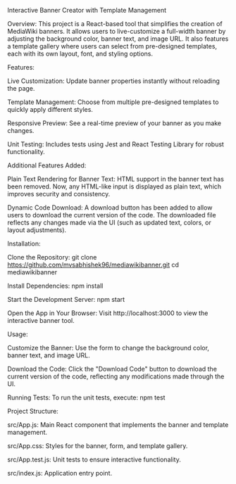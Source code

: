 Interactive Banner Creator with Template Management

Overview: This project is a React-based tool that simplifies the creation of MediaWiki banners. It allows users to live-customize a full-width banner by adjusting the background color, banner text, and image URL. It also features a template gallery where users can select from pre-designed templates, each with its own layout, font, and styling options.

Features:

Live Customization: Update banner properties instantly without reloading the page.

Template Management: Choose from multiple pre-designed templates to quickly apply different styles.

Responsive Preview: See a real-time preview of your banner as you make changes.

Unit Testing: Includes tests using Jest and React Testing Library for robust functionality.

Additional Features Added:

Plain Text Rendering for Banner Text: HTML support in the banner text has been removed. Now, any HTML-like input is displayed as plain text, which improves security and consistency.

Dynamic Code Download: A download button has been added to allow users to download the current version of the code. The downloaded file reflects any changes made via the UI (such as updated text, colors, or layout adjustments).

Installation:

Clone the Repository: git clone https://github.com/mvsabhishek96/mediawikibanner.git cd mediawikibanner

Install Dependencies: npm install

Start the Development Server: npm start

Open the App in Your Browser: Visit http://localhost:3000 to view the interactive banner tool.

Usage:

Customize the Banner: Use the form to change the background color, banner text, and image URL.

Download the Code: Click the "Download Code" button to download the current version of the code, reflecting any modifications made through the UI.

Running Tests: To run the unit tests, execute: npm test

Project Structure:

src/App.js: Main React component that implements the banner and template management.

src/App.css: Styles for the banner, form, and template gallery.

src/App.test.js: Unit tests to ensure interactive functionality.

src/index.js: Application entry point.
